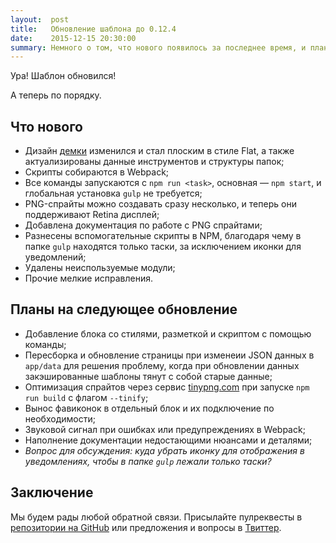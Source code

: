 ```yaml
---
layout:  post
title:   Обновление шаблона до 0.12.4
date:    2015-12-15 20:30:00
summary: Немного о том, что нового появилось за последнее время, и планах на будущее
---
```


Ура! Шаблон обновился!

А теперь по порядку.

## Что нового

* Дизайн [демки](http://cpt.csssr.ru/) изменился и стал плоским в стиле Flat, а также актуализированы данные инструментов и структуры папок;
* Скрипты собираются в Webpack;
* Все команды запускаются с `npm run <task>`, основная — `npm start`, и глобальная установка `gulp` не требуется;
* PNG-спрайты можно создавать сразу несколько, и теперь они поддерживают Retina дисплей;
* Добавлена документация по работе с PNG спрайтами;
* Разнесены вспомогательные скрипты в NPM, благодаря чему в папке `gulp` находятся только таски, за исключением иконки для уведомлений;
* Удалены неиспользуемые модули;
* Прочие мелкие исправления.

## Планы на следующее обновление
* Добавление блока со стилями, разметкой и скриптом с помощью команды;
* Пересборка и обновление страницы при изменеии JSON данных в `app/data` для решения проблему, когда при обновлении данных закэшированные шаблоны тянут с собой старые данные;
* Оптимизация спрайтов через сервис [tinypng.com](https://tinypng.com/) при запуске `npm run build` с флагом `--tinify`;
* Вынос фавиконок в отдельный блок и их подключение по необходимости;
* Звуковой сигнал при ошибках или предупреждениях в Webpack;
* Наполнение документации недостающими нюансами и деталями;
* *Вопрос для обсуждения: куда убрать иконку для отображения в уведомлениях, чтобы в папке `gulp` лежали только таски?*

## Заключение
Мы будем рады любой обратной связи. Присылайте пулреквесты в [репозитории на GitHub](https://github.com/CSSSR/csssr-project-template) или предложения и вопросы в [Твиттер](https://twitter.com/csssr_dev).
